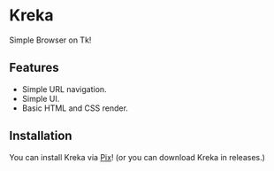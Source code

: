 # Kreka

Simple Browser on Tk!

## Features

- Simple URL navigation.
- Simple UI.
- Basic HTML and CSS render.

## Installation

You can install Kreka via [Pix](https://github.com/progwi0/pix)!
(or you can download Kreka in releases.)
